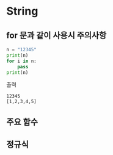 # String
##
## for 문과 같이 사용시 주의사항
~~~python
n = "12345"
print(n)
for i in n:
    pass
print(n)
~~~
출력
~~~
12345
[1,2,3,4,5]
~~~

## 주요 함수

## 정규식